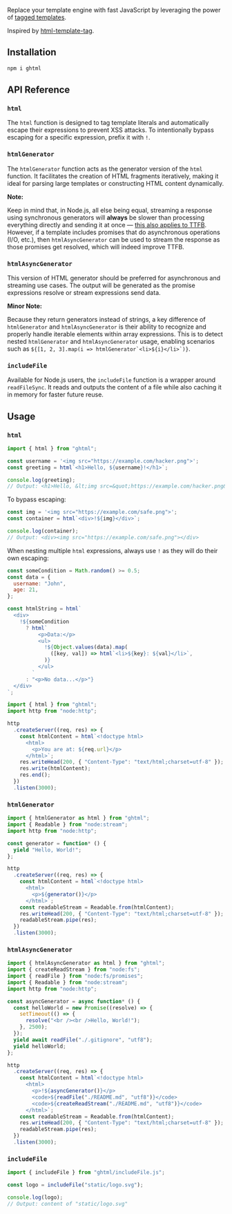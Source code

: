 Replace your template engine with fast JavaScript by leveraging the power of [tagged templates](https://developer.mozilla.org/en-US/docs/Web/JavaScript/Reference/Template_literals#tagged_templates).

Inspired by [html-template-tag](https://github.com/AntonioVdlC/html-template-tag).

## Installation

```sh
npm i ghtml
```

## API Reference

### `html`

The `html` function is designed to tag template literals and automatically escape their expressions to prevent XSS attacks. To intentionally bypass escaping for a specific expression, prefix it with `!`.

### `htmlGenerator`

The `htmlGenerator` function acts as the generator version of the `html` function. It facilitates the creation of HTML fragments iteratively, making it ideal for parsing large templates or constructing HTML content dynamically.

**Note:**

Keep in mind that, in Node.js, all else being equal, streaming a response using synchronous generators will **always** be slower than processing everything directly and sending it at once — [this also applies to TTFB](https://github.com/mcollina/fastify-html/issues/11#issuecomment-2069385895). However, if a template includes promises that do asynchronous operations (I/O, etc.), then `htmlAsyncGenerator` can be used to stream the response as those promises get resolved, which will indeed improve TTFB.

### `htmlAsyncGenerator`

This version of HTML generator should be preferred for asynchronous and streaming use cases. The output will be generated as the promise expressions resolve or stream expressions send data.

**Minor Note:**

Because they return generators instead of strings, a key difference of `htmlGenerator` and `htmlAsyncGenerator` is their ability to recognize and properly handle iterable elements within array expressions. This is to detect nested `htmlGenerator` and `htmlAsyncGenerator` usage, enabling scenarios such as ``${[1, 2, 3].map(i => htmlGenerator`<li>${i}</li>`)}``.

### `includeFile`

Available for Node.js users, the `includeFile` function is a wrapper around `readFileSync`. It reads and outputs the content of a file while also caching it in memory for faster future reuse.

## Usage

### `html`

```js
import { html } from "ghtml";

const username = '<img src="https://example.com/hacker.png">';
const greeting = html`<h1>Hello, ${username}!</h1>`;

console.log(greeting);
// Output: <h1>Hello, &lt;img src=&quot;https://example.com/hacker.png&quot;&gt;</h1>
```

To bypass escaping:

```js
const img = '<img src="https://example.com/safe.png">';
const container = html`<div>!${img}</div>`;

console.log(container);
// Output: <div><img src="https://example.com/safe.png"></div>
```

When nesting multiple `html` expressions, always use `!` as they will do their own escaping:

```js
const someCondition = Math.random() >= 0.5;
const data = {
  username: "John",
  age: 21,
};

const htmlString = html`
  <div>
    !${someCondition
      ? html`
          <p>Data:</p>
          <ul>
            !${Object.values(data).map(
              ([key, val]) => html`<li>${key}: ${val}</li>`,
            )}
          </ul>
        `
      : "<p>No data...</p>"}
  </div>
`;
```

```js
import { html } from "ghtml";
import http from "node:http";

http
  .createServer((req, res) => {
    const htmlContent = html`<!doctype html>
      <html>
        <p>You are at: ${req.url}</p>
      </html>`;
    res.writeHead(200, { "Content-Type": "text/html;charset=utf-8" });
    res.write(htmlContent);
    res.end();
  })
  .listen(3000);
```

### `htmlGenerator`

```js
import { htmlGenerator as html } from "ghtml";
import { Readable } from "node:stream";
import http from "node:http";

const generator = function* () {
  yield "Hello, World!";
};

http
  .createServer((req, res) => {
    const htmlContent = html`<!doctype html>
      <html>
        <p>${generator()}</p>
      </html>`;
    const readableStream = Readable.from(htmlContent);
    res.writeHead(200, { "Content-Type": "text/html;charset=utf-8" });
    readableStream.pipe(res);
  })
  .listen(3000);
```

### `htmlAsyncGenerator`

```js
import { htmlAsyncGenerator as html } from "ghtml";
import { createReadStream } from "node:fs";
import { readFile } from "node:fs/promises";
import { Readable } from "node:stream";
import http from "node:http";

const asyncGenerator = async function* () {
  const helloWorld = new Promise((resolve) => {
    setTimeout(() => {
      resolve("<br /><br />Hello, World!");
    }, 2500);
  });
  yield await readFile("./.gitignore", "utf8");
  yield helloWorld;
};

http
  .createServer((req, res) => {
    const htmlContent = html`<!doctype html>
      <html>
        <p>!${asyncGenerator()}</p>
        <code>${readFile("./README.md", "utf8")}</code>
        <code>${createReadStream("./README.md", "utf8")}</code>
      </html>`;
    const readableStream = Readable.from(htmlContent);
    res.writeHead(200, { "Content-Type": "text/html;charset=utf-8" });
    readableStream.pipe(res);
  })
  .listen(3000);
```

### `includeFile`

```js
import { includeFile } from "ghtml/includeFile.js";

const logo = includeFile("static/logo.svg");

console.log(logo);
// Output: content of "static/logo.svg"
```

